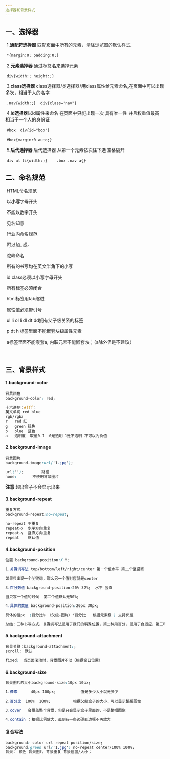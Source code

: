 ```yaml
---
选择器和背景样式
---
```




## 一、选择器

​		1.**通配符选择器**  匹配页面中所有的元素，清除浏览器的默认样式

​		`*{margin:0; padding:0;}`

​		2.**元素选择器**  通过标签名来选择元素

​		`div{width:; height:;}`

​		3.**class选择器**	 class选择器/类选择器/用class属性给元素命名,在页面中可以出现多次，相当于人的名字

​		`.nav{width:;}  div{class="nav"}`

​		4.**id选择器**以id属性来命名 在页面中只能出现一次 具有唯一性 并且权重值最高 相当于一个人的身份证

​		`#box  div{id="box"}`

​		`#box{margin:0 auto;}`

​		5.**后代选择器**	后代选择器 从第一个元素依次往下选 空格隔开

​		`div ul li{width:;}    .box .nav a{}`

 

 ## 二、命名规范

​	HTML命名规范

​		以**小写**字母开头

​		不能以数字开头

​		见名知意

 

​	行业内命名规范

​		可以加_ 或-

​		驼峰命名 

​		所有的书写均在英文半角下的小写

​		id class必须以小写字母开头

​		所有标签必须闭合

​		html标签用tab缩进

​		属性值必须带引号

​		ul li  ol li  dl dt dd拥有父子级关系的标签

​		p dt h 标签里面不能嵌套块级属性元素

​		a标签里面不能嵌套a,   内联元素不能嵌套块；（a除外但是不建议）

​	

## 三、背景样式

#### 1.background-color

```css
背景颜色
background-color: red;

十六进制：#fff；
英文单词 red blue
rgb/rgba
r 	red	红
g 	green 绿色
b 	blue  蓝色
a	透明度  取值0-1  0是透明 1是不透明 不可以为负值 
```



#### 2.background-image

```css
背景图片
background-image:url('1.jpg');

url('');		路径
none:		不使用背景图片
```

**注意** 超出盒子不会显示出来



#### 3.background-repeat

```css
重复方式
background-repeat:no-repeat;

no-repeat 不重复
repeat-x  水平方向重复
repeat-y  竖直方向重复
repeat    默认值
```



#### 4.background-position

```css
位置 background-position:X Y;

1.关键词写法 top/bottom/left/right/center 第一个值水平 第二个至竖直

如果只出现一个关键词，那么另一个值对应就是center

3.百分数值 background-position:20% 32%;  水平 竖直

当只写一个值的时候  第二个值默认是50%;

4.具体的数值 background-position:20px 30px;

具体的值px  (百分比% （父级-图片）*百分比   根据元素框 ) 支持负值

总结：三种书写方式，关键词写法适用于我们的特殊位置，第二种用百分，适用于自适应，第三种，比较直观 写多少像素，就是多少像素。
```



#### 5.background-attachment

```css
背景关联：background-attachment:;
scroll： 默认

fixed:  当页面滚动时，背景图片不动（根据窗口位置）
```



#### 6.background-size

```css
背景图片的大小background-size:10px 10px;

1.像素	  40px 100px;			值是多少大小就是多少

2.百分比  100%  100%;  		根据父级盒子的大小，可以显示整幅图像

3.cover   会覆盖整个背景，但是只会显示盒子里面的，不是整幅图像

4.contain ：根据比例放大，直到有一条边碰到边框不再放大
```



#### 复合写法

```css
background: color url repeat position/size;
background:green url('1.jpg') no-repeat center/100% 100%;
背景： 颜色 背景图片 背景重复 背景位置/大小；
```